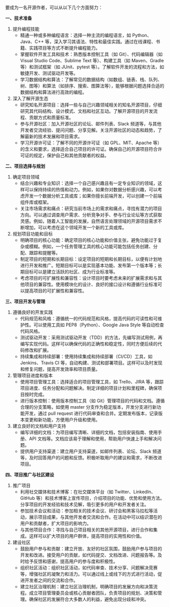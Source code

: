 要成为一名开源作者，可以从以下几个方面努力：



**一、技术准备**



1. 提升编程技能
   - 精通一种或多种编程语言：选择一种主流的编程语言，如 Python、Java、C++ 等，深入学习其语法、特性和最佳实践。通过在线课程、书籍、实践项目等方式不断提升编程能力。
   - 掌握软件开发工具和技术：熟悉版本控制工具（如 Git）、代码编辑器（如 Visual Studio Code、Sublime Text 等）、构建工具（如 Maven、Gradle 等）和测试框架（如 JUnit、pytest 等）。了解软件开发的流程和方法，如敏捷开发、测试驱动开发等。
   - 学习数据结构和算法：了解常见的数据结构（如数组、链表、栈、队列、树、图等）和算法（如排序、搜索、图算法等），能够根据问题选择合适的数据结构和算法进行高效的编程。
2. 深入了解开源生态
   - 研究知名开源项目：选择一些与自己兴趣领域相关的知名开源项目，仔细研究其代码结构、设计模式、文档和社区互动。了解开源项目的开发流程、贡献方式和质量标准。
   - 参与开源社区：加入开源社区的论坛、邮件列表、Slack 频道等，与其他开发者交流经验、提问问题、分享见解。关注开源社区的动态和趋势，了解最新的技术发展和项目需求。
   - 学习开源许可证：了解不同的开源许可证（如 GPL、MIT、Apache 等）的含义和要求，选择适合自己项目的许可证。确保自己的开源项目符合许可证的规定，保护自己和其他贡献者的权益。



**二、项目选择与规划**



1. 确定项目领域
   - 结合兴趣和专业知识：选择一个自己感兴趣且有一定专业知识的领域，这样可以保持持续的热情和动力。例如，如果你对数据分析感兴趣，可以考虑开发一个数据分析工具或库；如果你擅长前端开发，可以创建一个前端组件库或框架。
   - 关注市场需求和痛点：研究当前市场上的需求和痛点，寻找有潜力的项目方向。可以通过调查用户需求、分析竞争对手、参与行业论坛等方式获取灵感。例如，随着人工智能的发展，自然语言处理领域的开源项目需求不断增加，可以考虑在这个领域开发一个新的工具或库。
2. 规划项目功能和目标
   - 明确项目的核心功能：确定项目的核心功能和价值主张，避免功能过于复杂或模糊。例如，一个任务管理工具的核心功能可能包括任务创建、分配、跟踪和提醒等。
   - 制定项目的短期和长期目标：设定项目的短期和长期目标，以便有计划地进行开发和推广。短期目标可以是实现基本功能、发布第一个版本等；长期目标可以是建立活跃的社区、成为行业标准等。
   - 考虑项目的可扩展性和兼容性：设计项目时要考虑未来的扩展需求和与其他项目的兼容性。使用模块化的设计、良好的接口设计和遵循行业标准可以提高项目的可扩展性和兼容性。



**三、项目开发与管理**



1. 遵循良好的开发实践
   - 代码规范和风格：遵循统一的代码规范和风格，提高代码的可读性和可维护性。可以使用工具如 PEP8（Python）、Google Java Style 等自动检查代码风格。
   - 测试驱动开发：采用测试驱动开发（TDD）的方法，先编写测试用例，再编写实现代码。这样可以确保代码的正确性和稳定性，同时方便后续的代码修改和扩展。
   - 持续集成和持续部署：使用持续集成和持续部署（CI/CD）工具，如 Jenkins、Travis CI 等，自动构建、测试和部署项目。这样可以及时发现和修复问题，提高开发效率和项目质量。
2. 管理项目进度和版本
   - 使用项目管理工具：选择适合的项目管理工具，如 Trello、JIRA 等，跟踪项目进度、任务分配和问题解决。制定详细的项目计划和里程碑，确保项目按时完成。
   - 进行版本控制：使用版本控制工具（如 Git）管理项目的代码和文档。遵循合理的分支策略，如使用 master 分支作为稳定版本，开发分支进行新功能开发，通过 pull request 进行代码审查和合并。定期发布版本，记录版本变更和新功能，方便用户升级和使用。
3. 建立良好的文档和用户支持
   - 编写详细的文档：为项目编写清晰、详细的文档，包括安装指南、使用手册、API 文档等。文档应该易于理解和使用，帮助用户快速上手和解决问题。
   - 提供用户支持渠道：建立用户支持渠道，如邮件列表、论坛、Slack 频道等，及时回答用户的问题和反馈。积极听取用户的建议和需求，不断改进项目。



**四、项目推广与社区建设**



1. 推广项目
   - 利用社交媒体和技术博客：在社交媒体平台（如 Twitter、LinkedIn、GitHub 等）和技术博客上宣传项目，介绍项目的功能、优势和使用方法。分享项目的开发经验和技术见解，吸引更多的用户和开发者关注。
   - 参加技术会议和活动：参加相关的技术会议、研讨会和黑客马拉松等活动，展示项目成果，与其他开发者交流和合作。在活动中可以结识潜在的用户和贡献者，扩大项目的影响力。
   - 与其他项目合作：寻找与自己项目相关的其他开源项目，进行合作和集成。这样可以扩大项目的用户群体，提高项目的实用性和价值。
2. 建设社区
   - 鼓励用户参与和贡献：建立开放、友好的社区氛围，鼓励用户参与项目的开发和改进。接受用户的贡献，如代码提交、文档改进、问题报告等。及时给予反馈和感谢，提高用户的参与度和积极性。
   - 组织社区活动：组织社区活动，如代码审查、技术分享、问题解决竞赛等，增强社区的凝聚力和活力。可以通过线上或线下的方式进行活动，促进开发者之间的交流和合作。
   - 建立社区治理机制：建立社区治理机制，明确项目的发展方向和决策流程。成立项目管理委员会或核心贡献者团队，负责项目的规划、决策和管理。确保社区的发展符合大多数人的利益，避免出现分歧和冲突。
